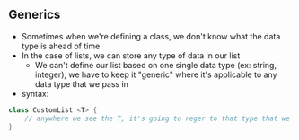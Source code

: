 ## Generics
- Sometimes when we're defining a class, we don't know what the data type is ahead of time
- In the case of lists, we can store any type of data in our list
    - We can't define our list based on one single data type (ex: string, integer), we have to keep it "generic" where it's applicable to any data type that we pass in
- syntax:
```java
class CustomList <T> {
    // anywhere we see the T, it's going to reger to that type that we assigned
}